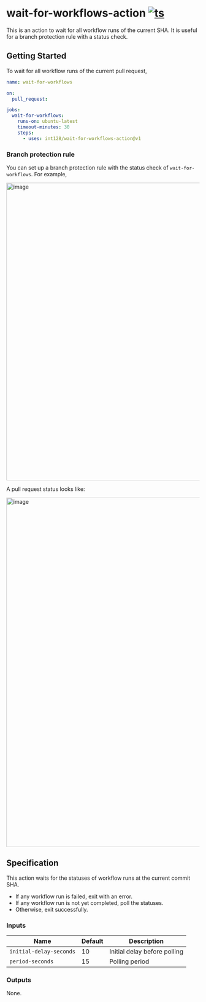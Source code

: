 # wait-for-workflows-action [![ts](https://github.com/int128/wait-for-workflows-action/actions/workflows/ts.yaml/badge.svg)](https://github.com/int128/wait-for-workflows-action/actions/workflows/ts.yaml)

This is an action to wait for all workflow runs of the current SHA.
It is useful for a branch protection rule with a status check.

## Getting Started

To wait for all workflow runs of the current pull request,

```yaml
name: wait-for-workflows

on:
  pull_request:

jobs:
  wait-for-workflows:
    runs-on: ubuntu-latest
    timeout-minutes: 30
    steps:
      - uses: int128/wait-for-workflows-action@v1
```

### Branch protection rule

You can set up a branch protection rule with the status check of `wait-for-workflows`.
For example,

<img width="775" alt="image" src="https://github.com/int128/wait-for-workflows-action/assets/321266/7f3c5d09-c0e6-439e-9e20-fbf5feb58e71">

A pull request status looks like:

<img width="910" alt="image" src="https://github.com/int128/wait-for-workflows-action/assets/321266/167214a3-a5b9-40ce-84a6-0d39cfba5856">

## Specification

This action waits for the statuses of workflow runs at the current commit SHA.

- If any workflow run is failed, exit with an error.
- If any workflow run is not yet completed, poll the statuses.
- Otherwise, exit successfully.

### Inputs

| Name                    | Default | Description                  |
| ----------------------- | ------- | ---------------------------- |
| `initial-delay-seconds` | 10      | Initial delay before polling |
| `period-seconds`        | 15      | Polling period               |

### Outputs

None.
